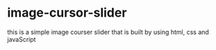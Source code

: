 # image-cursor-slider
this is  a simple image courser slider
that is built by using html, css and javaScript

